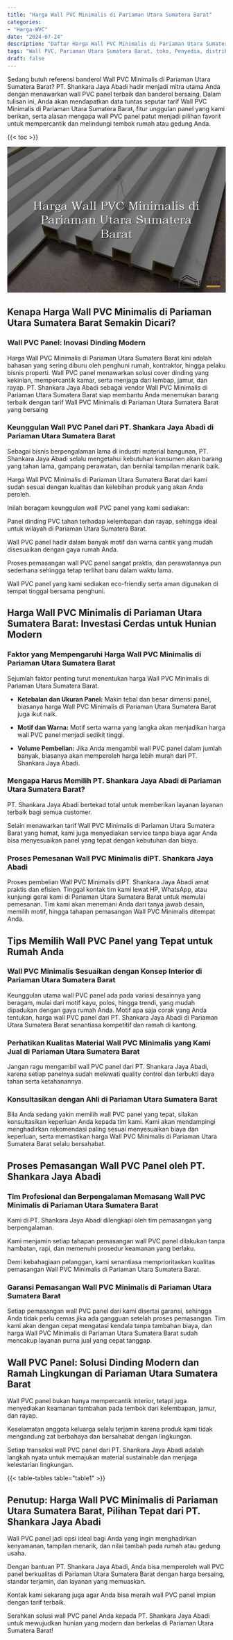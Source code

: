 ```yaml
---
title: "Harga Wall PVC Minimalis di Pariaman Utara Sumatera Barat"
categories: 
- "Harga-WVC"
date: "2024-07-24"
description: "Daftar Harga Wall PVC Minimalis di Pariaman Utara Sumatera Barat bagi hunian, office, dan gerai. Produk berkualitas, beragam motif, warna modern, dengan jasa penempatan oleh tenaga ahli profesional serta jaminan resmi!|Jasa penjualan Wall PVC Minimalis di Pariaman Utara Sumatera Barat bagi kebutuhan hunian, perkantoran, atau toko, dengan panel unggulan dan penempatan oleh tim ahli serta jaminan resmi.|Solusi Wall PVC Minimalis di Pariaman Utara Sumatera Barat yang terpercaya untuk hunian, office, dan ritel, bersama material berkualitas dan pemasangan ditangani oleh tim berpengalaman serta jaminan resmi.|Penjualan Wall PVC Minimalis di Pariaman Utara Sumatera Barat bagi rumah, kantor, dan toko, dengan panel berkualitas dan instalasi ditangani oleh tenaga ahli berpengalaman, dilengkapi beserta kepastian resmi.}"
tags: "Wall PVC, Pariaman Utara Sumatera Barat, toko, Penyedia, distributor"
draft: false
---
```


Sedang butuh referensi banderol Wall PVC Minimalis di Pariaman Utara Sumatera Barat? PT. Shankara Jaya Abadi hadir menjadi mitra utama Anda dengan menawarkan wall PVC panel terbaik dan banderol bersaing. Dalam tulisan ini, Anda akan mendapatkan data tuntas seputar tarif Wall PVC Minimalis di Pariaman Utara Sumatera Barat, fitur unggulan panel yang kami berikan, serta alasan mengapa wall PVC panel patut menjadi pilihan favorit untuk mempercantik dan melindungi tembok rumah atau gedung Anda.

{{< toc >}}

![Harga Wall PVC Minimalis di Pariaman Utara Sumatera Barat](/images/Harga-WVC/Harga-Wall-PVC-Minimalis-di-Pariaman-Utara-Sumatera-Barat.png)


## Kenapa Harga Wall PVC Minimalis di Pariaman Utara Sumatera Barat Semakin Dicari?

### Wall PVC Panel: Inovasi Dinding Modern

Harga Wall PVC Minimalis di Pariaman Utara Sumatera Barat kini adalah bahasan yang sering diburu oleh penghuni rumah, kontraktor, hingga pelaku bisnis properti. Wall PVC panel menawarkan solusi cover dinding yang kekinian, mempercantik kamar, serta menjaga dari lembap, jamur, dan rayap. PT. Shankara Jaya Abadi sebagai vendor Wall PVC Minimalis di Pariaman Utara Sumatera Barat siap membantu Anda menemukan barang terbaik dengan tarif Wall PVC Minimalis di Pariaman Utara Sumatera Barat yang bersaing

### Keunggulan Wall PVC Panel dari PT. Shankara Jaya Abadi di Pariaman Utara Sumatera Barat

Sebagai bisnis berpengalaman lama di industri material bangunan, PT. Shankara Jaya Abadi selalu mengetahui kebutuhan konsumen akan barang yang tahan lama, gampang perawatan, dan bernilai tampilan menarik baik.

Harga Wall PVC Minimalis di Pariaman Utara Sumatera Barat dari kami sudah sesuai dengan kualitas dan kelebihan produk yang akan Anda peroleh.

Inilah beragam keunggulan wall PVC panel yang kami sediakan:

Panel dinding PVC tahan terhadap kelembapan dan rayap, sehingga ideal untuk wilayah di Pariaman Utara Sumatera Barat.

Wall PVC panel hadir dalam banyak motif dan warna cantik yang mudah disesuaikan dengan gaya rumah Anda.

Proses pemasangan wall PVC panel sangat praktis, dan perawatannya pun sederhana sehingga tetap terlihat baru dalam waktu lama.

Wall PVC panel yang kami sediakan eco-friendly serta aman digunakan di tempat tinggal bersama penghuni.

## Harga Wall PVC Minimalis di Pariaman Utara Sumatera Barat: Investasi Cerdas untuk Hunian Modern

### Faktor yang Mempengaruhi Harga Wall PVC Minimalis di Pariaman Utara Sumatera Barat

Sejumlah faktor penting turut menentukan harga Wall PVC Minimalis di Pariaman Utara Sumatera Barat.

- **Ketebalan dan Ukuran Panel:** Makin tebal dan besar dimensi panel, biasanya harga Wall PVC Minimalis di Pariaman Utara Sumatera Barat juga ikut naik.

- **Motif dan Warna:** Motif serta warna yang langka akan menjadikan harga wall PVC panel menjadi sedikit tinggi.

- **Volume Pembelian:** Jika Anda mengambil wall PVC panel dalam jumlah banyak, biasanya akan memperoleh harga lebih murah dari PT. Shankara Jaya Abadi.

### Mengapa Harus Memilih PT. Shankara Jaya Abadi di Pariaman Utara Sumatera Barat?

PT. Shankara Jaya Abadi bertekad total untuk memberikan layanan layanan terbaik bagi semua customer.

Selain menawarkan tarif Wall PVC Minimalis di Pariaman Utara Sumatera Barat yang hemat, kami juga menyediakan service tanpa biaya agar Anda bisa menyesuaikan panel yang tepat dengan kebutuhan dan biaya.

### Proses Pemesanan Wall PVC Minimalis diPT. Shankara Jaya Abadi

Proses pembelian Wall PVC Minimalis diPT. Shankara Jaya Abadi amat praktis dan efisien. Tinggal kontak tim kami lewat HP, WhatsApp, atau kunjungi gerai kami di Pariaman Utara Sumatera Barat untuk memulai pemesanan. Tim kami akan menemani Anda dari tanya jawab desain, memilih motif, hingga tahapan pemasangan Wall PVC Minimalis ditempat Anda.

## Tips Memilih Wall PVC Panel yang Tepat untuk Rumah Anda

### Wall PVC Minimalis Sesuaikan dengan Konsep Interior di Pariaman Utara Sumatera Barat

Keunggulan utama wall PVC panel ada pada variasi desainnya yang beragam, mulai dari motif kayu, polos, hingga trendi, yang mudah dipadukan dengan gaya rumah Anda. Motif apa saja corak yang Anda tentukan, harga wall PVC panel dari PT. Shankara Jaya Abadi di Pariaman Utara Sumatera Barat senantiasa kompetitif dan ramah di kantong.

### Perhatikan Kualitas Material Wall PVC Minimalis yang Kami Jual di Pariaman Utara Sumatera Barat

Jangan ragu mengambil wall PVC panel dari PT. Shankara Jaya Abadi, karena setiap panelnya sudah melewati quality control dan terbukti daya tahan serta ketahanannya.

### Konsultasikan dengan Ahli di Pariaman Utara Sumatera Barat

Bila Anda sedang yakin memilih wall PVC panel yang tepat, silakan konsultasikan keperluan Anda kepada tim kami. Kami akan mendampingi menghadirkan rekomendasi paling sesuai menyesuaikan biaya dan keperluan, serta memastikan harga Wall PVC Minimalis di Pariaman Utara Sumatera Barat selalu bersahabat.

## Proses Pemasangan Wall PVC Panel oleh PT. Shankara Jaya Abadi

### Tim Profesional dan Berpengalaman Memasang Wall PVC Minimalis di Pariaman Utara Sumatera Barat

Kami di PT. Shankara Jaya Abadi dilengkapi oleh tim pemasangan yang berpengalaman.

Kami menjamin setiap tahapan pemasangan wall PVC panel dilakukan tanpa hambatan, rapi, dan memenuhi prosedur keamanan yang berlaku.

Demi kebahagiaan pelanggan, kami senantiasa memprioritaskan kualitas pemasangan Wall PVC Minimalis di Pariaman Utara Sumatera Barat.

### Garansi Pemasangan Wall PVC Minimalis di Pariaman Utara Sumatera Barat

Setiap pemasangan wall PVC panel dari kami disertai garansi, sehingga Anda tidak perlu cemas jika ada gangguan setelah proses pemasangan. Tim kami akan dengan cepat mengatasi kendala tanpa tambahan biaya, dan harga Wall PVC Minimalis di Pariaman Utara Sumatera Barat sudah mencakup layanan purna jual yang cepat tanggap.

## Wall PVC Panel: Solusi Dinding Modern dan Ramah Lingkungan di Pariaman Utara Sumatera Barat

Wall PVC panel bukan hanya mempercantik interior, tetapi juga menyediakan keamanan tambahan pada tembok dari kelembapan, jamur, dan rayap.

Keselamatan anggota keluarga selalu terjamin karena produk kami tidak mengandung zat berbahaya dan bersahabat dengan lingkungan.

Setiap transaksi wall PVC panel dari PT. Shankara Jaya Abadi adalah langkah nyata untuk memajukan material sustainable dan menjaga kelestarian lingkungan.

{{< table-tables table="table1" >}}

## Penutup: Harga Wall PVC Minimalis di Pariaman Utara Sumatera Barat, Pilihan Tepat dari PT. Shankara Jaya Abadi

Wall PVC panel jadi opsi ideal bagi Anda yang ingin menghadirkan kenyamanan, tampilan menarik, dan nilai tambah pada rumah atau gedung usaha.

Dengan bantuan PT. Shankara Jaya Abadi, Anda bisa memperoleh wall PVC panel berkualitas di Pariaman Utara Sumatera Barat dengan harga bersaing, standar terjamin, dan layanan yang memuaskan.

Kontak kami sekarang juga agar Anda bisa meraih wall PVC panel impian dengan tarif terbaik.

Serahkan solusi wall PVC panel Anda kepada PT. Shankara Jaya Abadi untuk mewujudkan hunian yang modern dan berkelas di Pariaman Utara Sumatera Barat!